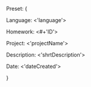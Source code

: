 Preset: {

Language: <'language'>

Homework: <#+'ID'>

Project: <'projectName'>

Description: <'shrtDescription'>

Date: <'dateCreated'>

}

